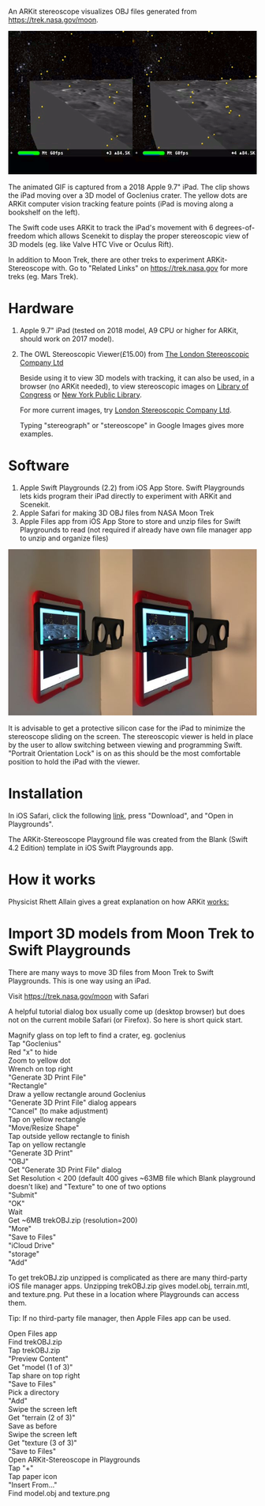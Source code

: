 An ARKit stereoscope visualizes OBJ files generated from https://trek.nasa.gov/moon.

![](goclenius.gif)

The animated GIF is captured from a 2018 Apple 9.7" iPad. The clip shows the iPad moving over a 3D model of Goclenius crater. The yellow dots are ARKit computer vision tracking feature points (iPad is moving along a bookshelf on the left).

The Swift code uses ARKit to track the iPad's movement with 6 degrees-of-freedom which allows Scenekit to display the proper stereoscopic view of 3D models (eg. like Valve HTC Vive or Oculus Rift).

In addition to Moon Trek, there are other treks to experiment ARKit-Stereoscope with. Go to "Related Links" on https://trek.nasa.gov for more treks (eg. Mars Trek).

# Hardware

1. Apple 9.7" iPad (tested on 2018 model, A9 CPU or higher for ARKit, should work on 2017 model).

2. The OWL Stereoscopic Viewer(£15.00) from [The London Stereoscopic Company Ltd](https://www.londonstereo.com/)

   Beside using it to view 3D models with tracking, it can also be used, in a browser (no ARKit needed), to view stereoscopic images on [Library of Congress](http://www.loc.gov/pictures/collection/stereo/) or [New York Public Library](https://stereo.nypl.org/).

   For more current images, try [London Stereoscopic Company Ltd](https://www.londonstereo.com/3-D-gallery1.html).

   Typing "stereograph" or "stereoscope" in Google Images gives more examples.
   
# Software

1. Apple Swift Playgrounds (2.2) from iOS App Store. Swift Playgrounds lets kids program their iPad directly to experiment with ARKit and Scenekit.
2. Apple Safari for making 3D OBJ files from NASA Moon Trek
3. Apple Files app from iOS App Store to store and unzip files for Swift Playgrounds to read (not required if already have own file manager app to unzip and organize files)

<img src="owl-viewer.jpg" width="640">

It is advisable to get a protective silicon case for the iPad to minimize the stereoscope sliding on the screen. The stereoscopic viewer is held in place by the user to allow switching between viewing and programming Swift. "Portrait Orientation Lock" is on as this should be the most comfortable position to hold the iPad with the viewer.

# Installation

In iOS Safari, click the following [link](https://github.com/Physicslibrary/ARKit-Stereoscope/blob/master/dist/ARKit%20Stereoscope.playground.zip), press "Download", and "Open in Playgrounds".

The ARKit-Stereoscope Playground file was created from the Blank (Swift 4.2 Edition) template in iOS Swift Playgrounds app.

# How it works

Physicist Rhett Allain gives a great explanation on how ARKit [works:](https://www.youtube.com/watch?v=Zf5XffYzvJ8)

# Import 3D models from Moon Trek to Swift Playgrounds

There are many ways to move 3D files from Moon Trek to Swift Playgrounds. This is one way using an iPad.

Visit https://trek.nasa.gov/moon with Safari

A helpful tutorial dialog box usually come up (desktop browser) but does not on the current mobile Safari (or Firefox). So here is short quick start.

Magnify glass on top left to find a crater, eg. goclenius<br>
Tap "Goclenius"<br>
Red "x" to hide<br>
Zoom to yellow dot<br>
Wrench on top right<br>
"Generate 3D Print File"<br>
"Rectangle"<br>
Draw a yellow rectangle around Goclenius<br>
"Generate 3D Print File" dialog appears<br>
"Cancel" (to make adjustment)<br>
Tap on yellow rectangle<br>
"Move/Resize Shape"<br>
Tap outside yellow rectangle to finish<br>
Tap on yellow rectangle<br>
"Generate 3D Print"<br>
"OBJ"<br>
Get "Generate 3D Print File" dialog<br>
Set Resolution < 200 (default 400 gives ~63MB file which Blank playground doesn't like) and "Texture" to one of two options<br>
"Submit"<br>
"OK"<br>
Wait<br>
Get ~6MB trekOBJ.zip (resolution=200)<br>
"More"<br>
"Save to Files"<br>
"iCloud Drive"<br>
"storage"<br>
"Add"

To get trekOBJ.zip unzipped is complicated as there are many third-party iOS file manager apps.
Unzipping trekOBJ.zip gives model.obj, terrain.mtl, and texture.png. Put these in a location where Playgrounds can access them.

Tip: If no third-party file manager, then Apple Files app can be used.

Open Files app<br>
Find trekOBJ.zip<br>
Tap trekOBJ.zip<br>
"Preview Content"<br>
Get "model (1 of 3)"<br>
Tap share on top right<br>
"Save to Files"<br>
Pick a directory<br>
"Add"<br>
Swipe the screen left<br>
Get "terrain (2 of 3)"<br>
Save as before<br>
Swipe the screen left<br>
Get "texture (3 of 3)"<br>
"Save to Files"<br>
Open ARKit-Stereoscope in Playgrounds<br>
Tap "+"<br>
Tap paper icon<br>
"Insert From..."<br>
Find model.obj and texture.png<br>


